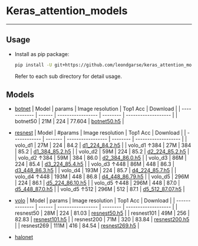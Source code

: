 # Keras_attention_models
***

## Usage
  - Install as pip package:
    ```sh
    pip install -U git+https://github.com/leondgarse/keras_attention_models
    ```
    Refer to each sub directory for detail usage.
## Models
  - [botnet](keras_attention_models/botnet)
    | Model        | params | Image  resolution | Top1 Acc | Download            |
    | ------------ | ------ | ----------------- | -------- | ------------------- |
    | botnet50     | 21M    | 224               | 77.604   | [botnet50.h5](https://github.com/leondgarse/keras_attention_models/releases/download/botnet/botnet50.h5)  |

  - [resnest](keras_attention_models/resnest)
    | Model        | #params | Image  resolution | Top1 Acc | Download            |
    | ------------ | ------- | ----------------- | -------- | ------------------- |
    | volo_d1      | 27M     | 224               | 84.2     | [d1_224_84.2.h5](https://github.com/leondgarse/keras_attention_models/releases/download/volo/volo_d1_224.h5)  |
    | volo_d1 ↑384 | 27M     | 384               | 85.2     | [d1_384_85.2.h5](https://github.com/leondgarse/keras_attention_models/releases/download/volo/volo_d1_384.h5)  |
    | volo_d2      | 59M     | 224               | 85.2     | [d2_224_85.2.h5](https://github.com/leondgarse/keras_attention_models/releases/download/volo/volo_d2_224.h5)  |
    | volo_d2 ↑384 | 59M     | 384               | 86.0     | [d2_384_86.0.h5](https://github.com/leondgarse/keras_attention_models/releases/download/volo/volo_d2_384.h5)  |
    | volo_d3      | 86M     | 224               | 85.4     | [d3_224_85.4.h5](https://github.com/leondgarse/keras_attention_models/releases/download/volo/volo_d3_224.h5)  |
    | volo_d3 ↑448 | 86M     | 448               | 86.3     | [d3_448_86.3.h5](https://github.com/leondgarse/keras_attention_models/releases/download/volo/volo_d3_448.h5)  |
    | volo_d4      | 193M    | 224               | 85.7     | [d4_224_85.7.h5](https://github.com/leondgarse/keras_attention_models/releases/download/volo/volo_d4_224.h5)  |
    | volo_d4 ↑448 | 193M    | 448               | 86.8     | [d4_448_86.79.h5](https://github.com/leondgarse/keras_attention_models/releases/download/volo/volo_d4_448.h5) |
    | volo_d5      | 296M    | 224               | 86.1     | [d5_224_86.10.h5](https://github.com/leondgarse/keras_attention_models/releases/download/volo/volo_d5_224.h5) |
    | volo_d5 ↑448 | 296M    | 448               | 87.0     | [d5_448_87.0.h5](https://github.com/leondgarse/keras_attention_models/releases/download/volo/volo_d5_448.h5) |
    | volo_d5 ↑512 | 296M    | 512               | 87.1     | [d5_512_87.07.h5](https://github.com/leondgarse/keras_attention_models/releases/download/volo/volo_d5_512.h5) |

  - [volo](keras_attention_models/volo)
    | Model          | params | Image  resolution | Top1 Acc | Download            |
    | -------------- | ------ | ----------------- | -------- | ------------------- |
    | resnest50      | 28M    | 224               | 81.03    | [resnest50.h5](https://github.com/leondgarse/keras_attention_models/releases/download/resnest/resnest50.h5)  |
    | resnest101     | 49M    | 256               | 82.83    | [resnest101.h5](https://github.com/leondgarse/keras_attention_models/releases/download/resnest/resnest101.h5)  |
    | resnest200     | 71M    | 320               | 83.84    | [resnest200.h5](https://github.com/leondgarse/keras_attention_models/releases/download/resnest/resnest200.h5)  |
    | resnest269     | 111M   | 416               | 84.54    | [resnest269.h5](https://github.com/leondgarse/keras_attention_models/releases/download/resnest/resnest269.h5)  |

  - [halonet](keras_attention_models/halonet)
